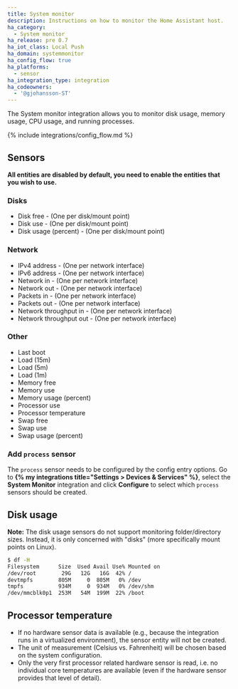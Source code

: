 ```yaml
---
title: System monitor
description: Instructions on how to monitor the Home Assistant host.
ha_category:
  - System monitor
ha_release: pre 0.7
ha_iot_class: Local Push
ha_domain: systemmonitor
ha_config_flow: true
ha_platforms:
  - sensor
ha_integration_type: integration
ha_codeowners:
  - '@gjohansson-ST'
---
```


The System monitor integration allows you to monitor disk usage,
memory usage, CPU usage, and running processes. 

{% include integrations/config_flow.md %}

## Sensors

**All entities are disabled by default, you need to enable the entities that you wish to use.**

### Disks

- Disk free - (One per disk/mount point)
- Disk use - (One per disk/mount point)
- Disk usage (percent) - (One per disk/mount point)

### Network

- IPv4 address - (One per network interface)
- IPv6 address - (One per network interface)
- Network in - (One per network interface)
- Network out - (One per network interface)
- Packets in - (One per network interface)
- Packets out - (One per network interface)
- Network throughput in - (One per network interface)
- Network throughput out - (One per network interface)

### Other

- Last boot
- Load (15m)
- Load (5m)
- Load (1m)
- Memory free
- Memory use
- Memory usage (percent)
- Processor use
- Processor temperature
- Swap free
- Swap use
- Swap usage (percent)

### Add `process` sensor

The `process` sensor needs to be configured by the config entry options. Go to **{% my integrations title="Settings > Devices & Services" %}**, select the **System Monitor** integration and click **Configure** to select which `process` sensors should be created.

## Disk usage

**Note:** The disk usage sensors do not support monitoring folder/directory sizes. Instead, it is only concerned with "disks" (more specifically mount points on Linux).

```bash
$ df -H
Filesystem      Size  Used Avail Use% Mounted on
/dev/root        29G   12G   16G  42% /
devtmpfs        805M     0  805M   0% /dev
tmpfs           934M     0  934M   0% /dev/shm
/dev/mmcblk0p1  253M   54M  199M  22% /boot
```

## Processor temperature

- If no hardware sensor data is available (e.g., because the integration runs in a virtualized environment), the sensor entity will not be created.
- The unit of measurement (Celsius vs. Fahrenheit) will be chosen based on the system configuration.
- Only the very first processor related hardware sensor is read, i.e. no individual core temperatures are available (even if the hardware sensor provides that level of detail).
